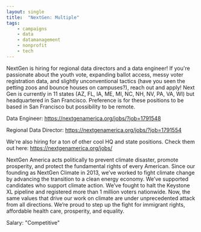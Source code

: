 ```yaml
---
layout: single
title:  "NextGen: Multiple"
tags: 
    - campaigns
    - data
    - datamanagement
    - nonprofit
    - tech
---
```


NextGen is hiring for regional data directors and a data engineer! If you're passionate about the youth vote, expanding ballot access, messy voter registration data, and slightly unconventional tactics (have you seen the petting zoos and bounce houses on campuses?), reach out and apply! Next Gen is currently in 11 states (AZ, FL, IA, ME, MI, NC, NH, NV, PA, VA, WI) but headquartered in San Francisco. Preference is for these positions to be based in San Francisco but possibility to be remote. 

Data Engineer:
https://nextgenamerica.org/jobs/?job=1791548

Regional Data Director:
https://nextgenamerica.org/jobs/?job=1791554

We're also hiring for a ton of other cool HQ and state positions. Check them out here: https://nextgenamerica.org/jobs/


NextGen America acts politically to prevent climate disaster, promote prosperity, and protect the fundamental rights of every American.  Since our founding as NextGen Climate in 2013, we’ve worked to fight climate change by advancing the transition to a clean energy economy. We’ve supported candidates who support climate action. We’ve fought to halt the Keystone XL pipeline and registered more than 1 million voters nationwide.  Now, the same values that drive our work on climate are under unprecedented attack from all directions. We’re proud to step up the fight for immigrant rights, affordable health care, prosperity, and equality.

Salary: "Competitive"

